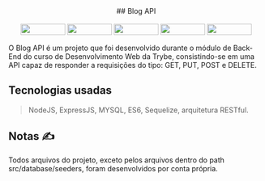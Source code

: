 
<div align="center">
## Blog API
</div>

<br />

<div align="center">
	<img width="88px" height="22px" src="https://img.shields.io/badge/Node.js-43853D?style=for-the-badge&logo=node.js&logoColor=white" />
	<img width="88px" height="22px" src="https://img.shields.io/badge/JavaScript-323330?style=for-the-badge&logo=javascript&logoColor=F7DF1E
	" />
	<img width="88px" height="22px" src="https://img.shields.io/badge/Express.js-404D59?style=for-the-badge" />
	<img width="88px" height="22px" src="https://img.shields.io/badge/sequelize-323330?style=for-the-badge&logo=sequelize&logoColor=blue
	" />
	<img width="88px" height="22px" src="https://img.shields.io/badge/MySQL-00000F?style=for-the-badge&logo=mysql&logoColor=white
	" />
</div>


O Blog API é um projeto que foi desenvolvido durante o módulo de Back-End do curso de Desenvolvimento Web da Trybe,
consistindo-se em uma API capaz de responder a requisições do tipo: GET, PUT, POST e DELETE.

## Tecnologias usadas
> NodeJS, ExpressJS, MYSQL, ES6, Sequelize, arquitetura RESTful.

## Notas ✍️
Todos arquivos do projeto, exceto pelos arquivos dentro do path src/database/seeders, foram desenvolvidos por conta própria.
